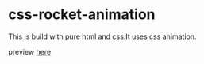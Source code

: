 # css-rocket-animation

This is build with pure html and css.It uses css animation.

preview [here](https://aliarshad746.github.io/css-rocket-animation/)
